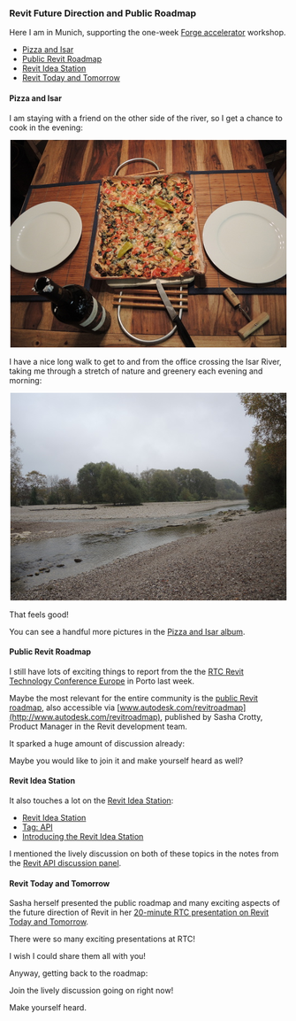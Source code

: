 <head>
<title>The Building Coder</title>
<meta http-equiv="Content-Type" content="text/html; charset=utf-8"/>
<link rel="stylesheet" type="text/css" href="3dwc.css"/>
<script src="https://cdn.rawgit.com/google/code-prettify/master/loader/run_prettify.js?autoload=true" defer="defer"></script>
</head>

<!---


<code></code>

Revit Future Direction and Public Roadmap #RTCEUR @RTCEvents @AutodeskForge #revitapi @AutodeskRevit #aec #bim

Here I am in Munich, supporting the one-week Forge accelerator workshop
&ndash; Pizza and Isar
&ndash; Public Revit Roadmap
&ndash; Revit Idea Station
&ndash; Revit Today and Tomorrow...

-->

### Revit Future Direction and Public Roadmap

Here I am in Munich, supporting the
one-week [Forge accelerator](http://autodeskcloudaccelerator.com) workshop.

- [Pizza and Isar](#2)
- [Public Revit Roadmap](#3)
- [Revit Idea Station](#4)
- [Revit Today and Tomorrow](#5)


#### <a name="2"></a>Pizza and Isar

I am staying with a friend on the other side of the river, so I get a chance to cook in the evening:

<center>
<img src="img/774_pizza_500.jpg" alt="Pizza" width="500">
</center>

I have a nice long walk to get to and from the office crossing the Isar River, taking me through a stretch of nature and greenery each evening and morning:

<center>
<img src="img/782_isar_500.jpg" alt="Isar" width="500">
</center>

That feels good!

You can see a handful more pictures in
the [Pizza and Isar album](https://flic.kr/s/aHskKjyb4g).


#### <a name="3"></a>Public Revit Roadmap

I still have lots of exciting things to report from the
the [RTC Revit Technology Conference Europe](http://www.rtcevents.com/rtc2016eur) in
Porto last week.

Maybe the most relevant for the entire community is
the [public Revit roadmap](http://forums.autodesk.com/t5/revit-roadmaps/the-first-ever-public-revit-roadmap/ba-p/6633199),
also accessible via [www.autodesk.com/revitroadmap](http://www.autodesk.com/revitroadmap),
published by Sasha Crotty, Product Manager in the Revit development team.

It sparked a huge amount of discussion already:

Maybe you would like to join it and make yourself heard as well?


#### <a name="4"></a>Revit Idea Station

It also touches a lot on
the [Revit Idea Station](http://forums.autodesk.com/t5/revit-ideas/idb-p/302/):

- [Revit Idea Station](http://forums.autodesk.com/t5/revit-ideas/idb-p/302/)
- [Tag: API](http://forums.autodesk.com/t5/tag/API/tg-p/board-id/302)
- [Introducing the Revit Idea Station](http://thebuildingcoder.typepad.com/blog/2016/05/idea-station-and-textnote-bounding-box.html#2)

I mentioned the lively discussion on both of these topics in the notes from
the [Revit API discussion panel](http://thebuildingcoder.typepad.com/blog/2016/10/rtc-revit-api-panel-idea-station-edit-and-continue.html).


#### <a name="5"></a>Revit Today and Tomorrow

Sasha herself presented the public roadmap and many exciting aspects of the future direction of Revit in her [20-minute RTC presentation on Revit Today and Tomorrow](https://www.periscope.tv/w/1mnxejZqmlEKX).

There were so many exciting presentations at RTC!

I wish I could share them all with you!

Anyway, getting back to the roadmap:

Join the lively discussion going on right now!

Make yourself heard.


